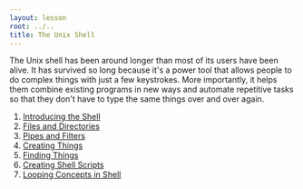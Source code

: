 ```yaml
---
layout: lesson
root: ../..
title: The Unix Shell
---
```

The Unix shell has been around longer than most of its users have been alive.
It has survived so long because it's a power tool
that allows people to do complex things with just a few keystrokes.
More importantly,
it helps them combine existing programs in new ways
and automate repetitive tasks
so that they don't have to type the same things over and over again.


1.  [Introducing the Shell](1_Intro_Shell.md)
2.  [Files and Directories](2_FileDir.md)
3.  [Pipes and Filters](3_Pipes-Filters.md)
4.  [Creating Things](4_Create.md)
5.  [Finding Things](5_Finding_Things.md)
6.  [Creating Shell Scripts](6_Shell_Scripting.md)
7.  [Looping Concepts in Shell](7_Loop.md)
